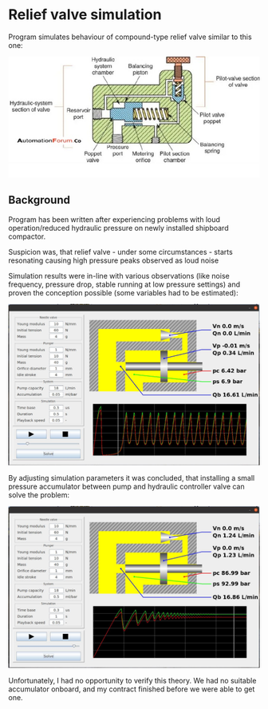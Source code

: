 # Relief valve simulation
Program simulates behaviour of compound-type relief valve similar to this one:

![image](pictures/valve.jpg)

## Background
Program has been written after experiencing problems with loud operation/reduced hydraulic pressure on newly installed shipboard compactor.

Suspicion was, that relief valve - under some circumstances - starts resonating causing high pressure peaks observed as loud noise

Simulation results were in-line with various observations (like noise frequency, pressure drop, stable running at low pressure settings) and proven the conception possible (some variables had to be estimated):

![Screenshot](pictures/oscilating.jpg)

By adjusting simulation parameters it was concluded, that installing a small pressure accumulator between pump and hydraulic controller valve can solve the problem:

![Screenshot](pictures/stable.jpg)

Unfortunately, I had no opportunity to verify this theory. We had no suitable accumulator onboard, and my contract finished before we were able to get one.